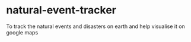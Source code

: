# natural-event-tracker
To track the natural events and disasters on earth and help visualise it on google maps
